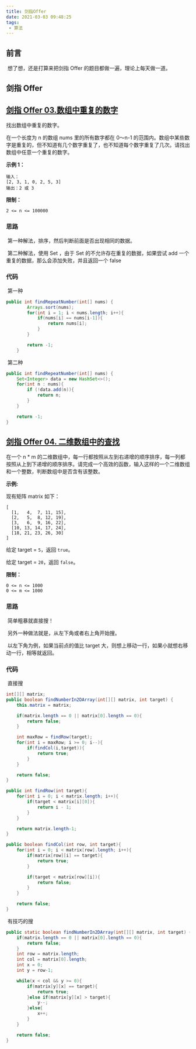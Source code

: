 ```yaml
---
title: 剑指Offer
date: 2021-03-03 09:48:25
tags:
 - 算法
---
```


## 前言

​	想了想，还是打算来把剑指 Offer 的题目都做一遍，理论上每天做一道。

<!-- more -->

## 剑指 Offer

## [剑指 Offer 03.数组中重复的数字](https://leetcode-cn.com/problems/shu-zu-zhong-zhong-fu-de-shu-zi-lcof/)

找出数组中重复的数字。


在一个长度为 n 的数组 nums 里的所有数字都在 0～n-1 的范围内。数组中某些数字是重复的，但不知道有几个数字重复了，也不知道每个数字重复了几次。请找出数组中任意一个重复的数字。

**示例 1：**

```
输入：
[2, 3, 1, 0, 2, 5, 3]
输出：2 或 3 
```

 

**限制：**

```
2 <= n <= 100000
```

### 思路

​	第一种解法，排序，然后判断前面是否出现相同的数据。

​	第二种解法，使用 Set ，由于 Set 的不允许存在重复的数据，如果尝试 add 一个重复的数据，那么会添加失败，并且返回一个 false

### 代码

​	第一种

```java
public int findRepeatNumber(int[] nums) {
        Arrays.sort(nums);
        for(int i = 1; i < nums.length; i++){
            if(nums[i] == nums[i-1]){
                return nums[i];
            }
        }

        return -1;
    }
```

​	第二种

```java
public int findRepeatNumber(int[] nums) {
    Set<Integer> data = new HashSet<>();
    for(int n : nums){
        if (!data.add(n)){
            return n;
        }
    }

    return -1;
}
```

## [剑指 Offer 04. 二维数组中的查找](https://leetcode-cn.com/problems/er-wei-shu-zu-zhong-de-cha-zhao-lcof/)

在一个 n * m 的二维数组中，每一行都按照从左到右递增的顺序排序，每一列都按照从上到下递增的顺序排序。请完成一个高效的函数，输入这样的一个二维数组和一个整数，判断数组中是否含有该整数。

**示例:**

现有矩阵 matrix 如下：

```
[
  [1,   4,  7, 11, 15],
  [2,   5,  8, 12, 19],
  [3,   6,  9, 16, 22],
  [10, 13, 14, 17, 24],
  [18, 21, 23, 26, 30]
]
```

给定 target = `5`，返回 `true`。

给定 target = `20`，返回 `false`。

 

**限制：**

```
0 <= n <= 1000
0 <= m <= 1000
```

### 思路

​	简单粗暴就直接搜！

​	另外一种做法就是，从左下角或者右上角开始搜。

​	以左下角为例，如果当前点的值比 target 大，则想上移动一行，如果小就想右移动一行，相等就返回。

### 代码

​	直接搜

```java
int[][] matrix;
public boolean findNumberIn2DArray(int[][] matrix, int target) {
    this.matrix = matrix;

    if(matrix.length == 0 || matrix[0].length == 0){
        return false;
    }

    int maxRow = findRow(target);
    for(int i = maxRow; i >= 0; i--){
        if(findCol(i,target)){
            return true;
        }
    }

    return false;
}

public int findRow(int target){
    for(int i = 0; i < matrix.length; i++){
        if(target < matrix[i][0]){
            return i - 1;
        }
    }

    return matrix.length-1;
}

public boolean findCol(int row, int target){
    for(int i = 0; i < matrix[row].length; i++){
        if(matrix[row][i] == target){
            return true;
        }

        if(target < matrix[row][i]){
            return false;
        }
    }

    return false;
}
```

​	有技巧的搜

```java
public static boolean findNumberIn2DArray(int[][] matrix, int target) {
    if(matrix.length == 0 || matrix[0].length == 0){
        return false;
    }
    int row = matrix.length;
    int col = matrix[0].length;
    int x = 0;
    int y = row-1;

    while(x < col && y >= 0){
        if(matrix[y][x] == target){
            return true;
        }else if(matrix[y][x] > target){
            y--;
        }else{
            x++;
        }
    }

    return false;
}
```


